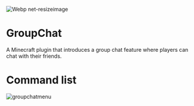 ![Webp net-resizeimage](https://user-images.githubusercontent.com/60233722/106796591-2ffd1080-6621-11eb-93e1-ea66a7fb3ebb.png)

# GroupChat

A Minecraft plugin that introduces a group chat feature where players can chat with their friends.

# Command list
![groupchatmenu](https://user-images.githubusercontent.com/60233722/97819309-5485cd00-1c6d-11eb-9520-b947ab7ef190.PNG)

